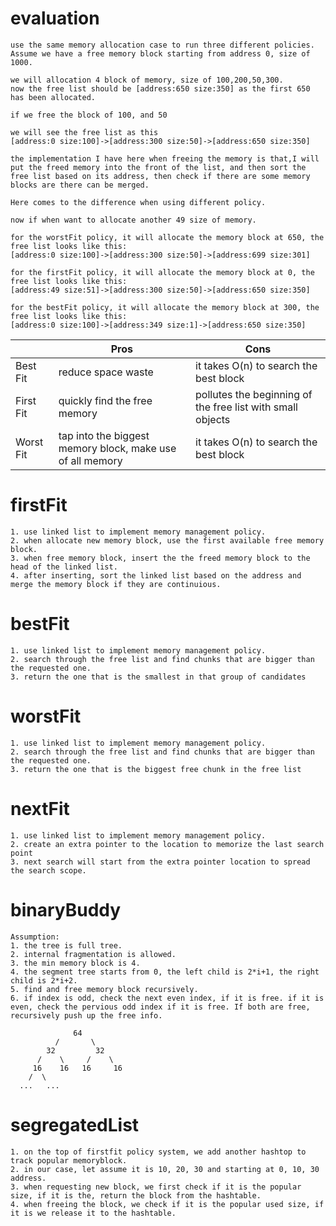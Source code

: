 # evaluation
```
use the same memory allocation case to run three different policies.
Assume we have a free memory block starting from address 0, size of 1000.

we will allocation 4 block of memory, size of 100,200,50,300.
now the free list should be [address:650 size:350] as the first 650 has been allocated.

if we free the block of 100, and 50

we will see the free list as this
[address:0 size:100]->[address:300 size:50]->[address:650 size:350]

the implementation I have here when freeing the memory is that,I will put the freed memory into the front of the list, and then sort the free list based on its address, then check if there are some memory blocks are there can be merged.

Here comes to the difference when using different policy.

now if when want to allocate another 49 size of memory.

for the worstFit policy, it will allocate the memory block at 650, the free list looks like this:
[address:0 size:100]->[address:300 size:50]->[address:699 size:301]

for the firstFit policy, it will allocate the memory block at 0, the free list looks like this:
[address:49 size:51]->[address:300 size:50]->[address:650 size:350]

for the bestFit policy, it will allocate the memory block at 300, the free list looks like this:
[address:0 size:100]->[address:349 size:1]->[address:650 size:350]

```
|              | Pros                                                     | Cons                                                      |
| ------------ | -------------------------------------------------------- | --------------------------------------------------------- |
| Best Fit     | reduce space waste                                       | it takes O(n) to search the best block                    |
| First Fit    | quickly find the free memory                             | pollutes the beginning of the free list with small objects|
| Worst Fit    | tap into the biggest memory block, make use of all memory| it takes O(n) to search the best block                    |





# firstFit
```
1. use linked list to implement memory management policy.
2. when allocate new memory block, use the first available free memory block.
3. when free memory block, insert the the freed memory block to the head of the linked list.
4. after inserting, sort the linked list based on the address and merge the memory block if they are continuious.
```

# bestFit
```
1. use linked list to implement memory management policy.
2. search through the free list and find chunks that are bigger than the requested one.
3. return the one that is the smallest in that group of candidates
```

# worstFit
```
1. use linked list to implement memory management policy.
2. search through the free list and find chunks that are bigger than the requested one.
3. return the one that is the biggest free chunk in the free list
```

# nextFit
```
1. use linked list to implement memory management policy.
2. create an extra pointer to the location to memorize the last search point
3. next search will start from the extra pointer location to spread the search scope.
```
# binaryBuddy

```
Assumption:
1. the tree is full tree.
2. internal fragmentation is allowed.
3. the min memory block is 4.
4. the segment tree starts from 0, the left child is 2*i+1, the right child is 2*i+2.
5. find and free memory block recursively.
6. if index is odd, check the next even index, if it is free. if it is even, check the pervious odd index if it is free. If both are free, recursively push up the free info.

              64
          /       \
        32         32
      /    \     /    \
     16    16   16     16
    /  \
  ...   ...

```

# segregatedList
```
1. on the top of firstfit policy system, we add another hashtop to track popular memoryblock.
2. in our case, let assume it is 10, 20, 30 and starting at 0, 10, 30 address.
3. when requesting new block, we first check if it is the popular size, if it is the, return the block from the hashtable.
4. when freeing the block, we check if it is the popular used size, if it is we release it to the hashtable.
```
